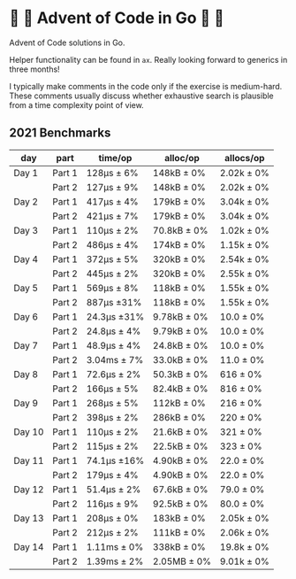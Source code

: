 # :santa: :christmas_tree: Advent of Code in Go :santa: :christmas_tree:

Advent of Code solutions in Go.

Helper functionality can be found in `ax`. Really looking forward to generics
in three months!

I typically make comments in the code only if the exercise is medium-hard. These
comments usually discuss whether exhaustive search is plausible from a time
complexity point of view.

## 2021 Benchmarks

| day    | part   | time/op     | alloc/op    | allocs/op  |
| ------ | ------ | ----------- | ----------- | ---------- |
| Day 1  | Part 1 | 128µs ± 6%  | 148kB ± 0%  | 2.02k ± 0% |
|        | Part 2 | 127µs ± 9%  | 148kB ± 0%  | 2.02k ± 0% |
| Day 2  | Part 1 | 417µs ± 4%  | 179kB ± 0%  | 3.04k ± 0% |
|        | Part 2 | 421µs ± 7%  | 179kB ± 0%  | 3.04k ± 0% |
| Day 3  | Part 1 | 110µs ± 2%  | 70.8kB ± 0% | 1.02k ± 0% |
|        | Part 2 | 486µs ± 4%  | 174kB ± 0%  | 1.15k ± 0% |
| Day 4  | Part 1 | 372µs ± 5%  | 320kB ± 0%  | 2.54k ± 0% |
|        | Part 2 | 445µs ± 2%  | 320kB ± 0%  | 2.55k ± 0% |
| Day 5  | Part 1 | 569µs ± 8%  | 118kB ± 0%  | 1.55k ± 0% |
|        | Part 2 | 887µs ±31%  | 118kB ± 0%  | 1.55k ± 0% |
| Day 6  | Part 1 | 24.3µs ±31% | 9.78kB ± 0% | 10.0 ± 0%  |
|        | Part 2 | 24.8µs ± 4% | 9.79kB ± 0% | 10.0 ± 0%  |
| Day 7  | Part 1 | 48.9µs ± 4% | 24.8kB ± 0% | 10.0 ± 0%  |
|        | Part 2 | 3.04ms ± 7% | 33.0kB ± 0% | 11.0 ± 0%  |
| Day 8  | Part 1 | 72.6µs ± 2% | 50.3kB ± 0% | 616 ± 0%   |
|        | Part 2 | 166µs ± 5%  | 82.4kB ± 0% | 816 ± 0%   |
| Day 9  | Part 1 | 268µs ± 5%  | 112kB ± 0%  | 216 ± 0%   |
|        | Part 2 | 398µs ± 2%  | 286kB ± 0%  | 220 ± 0%   |
| Day 10 | Part 1 | 110µs ± 2%  | 21.6kB ± 0% | 321 ± 0%   |
|        | Part 2 | 115µs ± 2%  | 22.5kB ± 0% | 323 ± 0%   |
| Day 11 | Part 1 | 74.1µs ±16% | 4.90kB ± 0% | 22.0 ± 0%  |
|        | Part 2 | 179µs ± 4%  | 4.90kB ± 0% | 22.0 ± 0%  |
| Day 12 | Part 1 | 51.4µs ± 2% | 67.6kB ± 0% | 79.0 ± 0%  |
|        | Part 2 | 116µs ± 9%  | 92.5kB ± 0% | 80.0 ± 0%  |
| Day 13 | Part 1 | 208µs ± 0%  | 183kB ± 0%  | 2.05k ± 0% |
|        | Part 2 | 212µs ± 2%  | 111kB ± 0%  | 2.06k ± 0% |
| Day 14 | Part 1 | 1.11ms ± 0% | 338kB ± 0%  | 19.8k ± 0% |
|        | Part 2 | 1.39ms ± 2% | 2.05MB ± 0% | 9.01k ± 0% |
